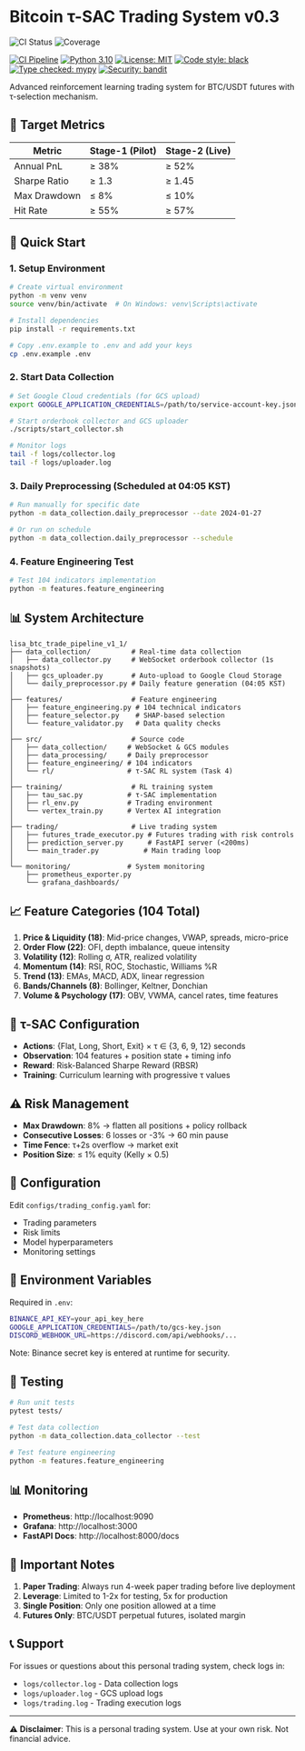 # Bitcoin τ-SAC Trading System v0.3

![CI Status](https://img.shields.io/badge/CI-passing-green) ![Coverage](https://img.shields.io/badge/Coverage-48.83%25-orange)



[![CI Pipeline](https://github.com/unsuperior-ai/lisa-btc-trade-pipeline/actions/workflows/ci.yml/badge.svg)](https://github.com/unsuperior-ai/lisa-btc-trade-pipeline/actions/workflows/ci.yml)
[![Python 3.10](https://img.shields.io/badge/python-3.10-blue.svg)](https://www.python.org/downloads/release/python-310/)
[![License: MIT](https://img.shields.io/badge/License-MIT-yellow.svg)](https://opensource.org/licenses/MIT)
[![Code style: black](https://img.shields.io/badge/code%20style-black-000000.svg)](https://github.com/psf/black)
[![Type checked: mypy](https://img.shields.io/badge/type_checked-mypy-blue.svg)](http://mypy-lang.org/)
[![Security: bandit](https://img.shields.io/badge/security-bandit-red.svg)](https://github.com/PyCQA/bandit)

Advanced reinforcement learning trading system for BTC/USDT futures with τ-selection mechanism.

## 🎯 Target Metrics

| Metric | Stage-1 (Pilot) | Stage-2 (Live) |
|--------|-----------------|----------------|
| Annual PnL | ≥ 38% | ≥ 52% |
| Sharpe Ratio | ≥ 1.3 | ≥ 1.45 |
| Max Drawdown | ≤ 8% | ≤ 10% |
| Hit Rate | ≥ 55% | ≥ 57% |

## 🚀 Quick Start

### 1. Setup Environment

```bash
# Create virtual environment
python -m venv venv
source venv/bin/activate  # On Windows: venv\Scripts\activate

# Install dependencies
pip install -r requirements.txt

# Copy .env.example to .env and add your keys
cp .env.example .env
```

### 2. Start Data Collection

```bash
# Set Google Cloud credentials (for GCS upload)
export GOOGLE_APPLICATION_CREDENTIALS=/path/to/service-account-key.json

# Start orderbook collector and GCS uploader
./scripts/start_collector.sh

# Monitor logs
tail -f logs/collector.log
tail -f logs/uploader.log
```

### 3. Daily Preprocessing (Scheduled at 04:05 KST)

```bash
# Run manually for specific date
python -m data_collection.daily_preprocessor --date 2024-01-27

# Or run on schedule
python -m data_collection.daily_preprocessor --schedule
```

### 4. Feature Engineering Test

```bash
# Test 104 indicators implementation
python -m features.feature_engineering
```

## 📊 System Architecture

```
lisa_btc_trade_pipeline_v1_1/
├── data_collection/          # Real-time data collection
│   ├── data_collector.py     # WebSocket orderbook collector (1s snapshots)
│   ├── gcs_uploader.py       # Auto-upload to Google Cloud Storage
│   └── daily_preprocessor.py # Daily feature generation (04:05 KST)
│
├── features/                 # Feature engineering
│   ├── feature_engineering.py # 104 technical indicators
│   ├── feature_selector.py    # SHAP-based selection
│   └── feature_validator.py   # Data quality checks
│
├── src/                      # Source code
│   ├── data_collection/     # WebSocket & GCS modules
│   ├── data_processing/     # Daily preprocessor
│   ├── feature_engineering/ # 104 indicators
│   └── rl/                  # τ-SAC RL system (Task 4)
│
├── training/                 # RL training system
│   ├── tau_sac.py           # τ-SAC implementation
│   ├── rl_env.py            # Trading environment
│   └── vertex_train.py      # Vertex AI integration
│
├── trading/                  # Live trading system
│   ├── futures_trade_executor.py # Futures trading with risk controls
│   ├── prediction_server.py      # FastAPI server (<200ms)
│   └── main_trader.py           # Main trading loop
│
└── monitoring/              # System monitoring
    ├── prometheus_exporter.py
    └── grafana_dashboards/
```

## 📈 Feature Categories (104 Total)

1. **Price & Liquidity (18)**: Mid-price changes, VWAP, spreads, micro-price
2. **Order Flow (22)**: OFI, depth imbalance, queue intensity
3. **Volatility (12)**: Rolling σ, ATR, realized volatility
4. **Momentum (14)**: RSI, ROC, Stochastic, Williams %R
5. **Trend (13)**: EMAs, MACD, ADX, linear regression
6. **Bands/Channels (8)**: Bollinger, Keltner, Donchian
7. **Volume & Psychology (17)**: OBV, VWMA, cancel rates, time features

## 🤖 τ-SAC Configuration

- **Actions**: {Flat, Long, Short, Exit} × τ ∈ {3, 6, 9, 12} seconds
- **Observation**: 104 features + position state + timing info
- **Reward**: Risk-Balanced Sharpe Reward (RBSR)
- **Training**: Curriculum learning with progressive τ values

## ⚠️ Risk Management

- **Max Drawdown**: 8% → flatten all positions + policy rollback
- **Consecutive Losses**: 6 losses or -3% → 60 min pause
- **Time Fence**: τ+2s overflow → market exit
- **Position Size**: ≤ 1% equity (Kelly × 0.5)

## 🔧 Configuration

Edit `configs/trading_config.yaml` for:
- Trading parameters
- Risk limits
- Model hyperparameters
- Monitoring settings

## 📝 Environment Variables

Required in `.env`:
```bash
BINANCE_API_KEY=your_api_key_here
GOOGLE_APPLICATION_CREDENTIALS=/path/to/gcs-key.json
DISCORD_WEBHOOK_URL=https://discord.com/api/webhooks/...
```

Note: Binance secret key is entered at runtime for security.

## 🧪 Testing

```bash
# Run unit tests
pytest tests/

# Test data collection
python -m data_collection.data_collector --test

# Test feature engineering
python -m features.feature_engineering
```

## 📊 Monitoring

- **Prometheus**: http://localhost:9090
- **Grafana**: http://localhost:3000
- **FastAPI Docs**: http://localhost:8000/docs

## 🚨 Important Notes

1. **Paper Trading**: Always run 4-week paper trading before live deployment
2. **Leverage**: Limited to 1-2x for testing, 5x for production
3. **Single Position**: Only one position allowed at a time
4. **Futures Only**: BTC/USDT perpetual futures, isolated margin

## 📞 Support

For issues or questions about this personal trading system, check logs in:
- `logs/collector.log` - Data collection logs
- `logs/uploader.log` - GCS upload logs
- `logs/trading.log` - Trading execution logs

---

⚠️ **Disclaimer**: This is a personal trading system. Use at your own risk. Not financial advice.